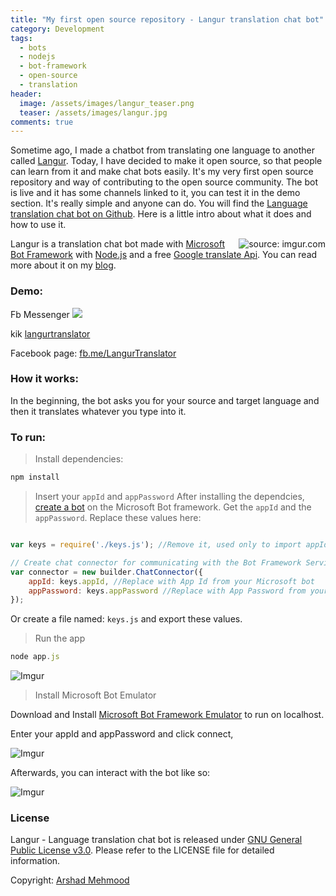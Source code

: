 ```yaml
---
title: "My first open source repository - Langur translation chat bot"
category: Development
tags: 
  - bots
  - nodejs
  - bot-framework
  - open-source
  - translation
header:
  image: /assets/images/langur_teaser.png
  teaser: /assets/images/langur.jpg  
comments: true
---
```


Sometime ago, I made a chatbot from translating one language to another called [Langur](https://arshadmehmood.com/development/langur-language-translation-bot/). Today, I have decided to make it open source, so that people can learn from it and make chat bots easily. It's my very first open source repository and way of contributing to the open source community. The bot is live and it has some channels linked to it, you can test it in the demo section. It's really simple and anyone can do. You will find the [Language translation chat bot on Github](https://github.com/arshad115/langur-translation-bot). Here is a little intro about what it does and how to use it. 



<a href="https://imgur.com/0tg1mAh"><img  style="float: right;" src="https://i.imgur.com/0tg1mAht.png" title="source: imgur.com" /></a> 

Langur is a translation chat bot made with [Microsoft Bot Framework](https://dev.botframework.com/) with [Node.js](http://nodejs.org)  and a free [Google translate Api](https://github.com/matheuss/google-translate-api). You can read more about it on my [blog](https://arshadmehmood.com/development/langur-language-translation-bot/).

### Demo:

Fb Messenger
<a href='https://www.messenger.com/t/2053091328235574'><img src='https://facebook.botframework.com/Content/MessageUs.png'></a>

kik
<a href='https://bots.kik.com/#/langurtranslator'>langurtranslator</a>

Facebook page: 
<a href="https://fb.me/LangurTranslator">fb.me/LangurTranslator</a>

### How it works:
In the beginning, the bot asks you for your source and target language and then it translates whatever you type into it. 



### To run:

> Install dependencies:
```js
npm install
```

> Insert your `appId` and `appPassword`
> After installing the dependcies, [create a bot](https://dev.botframework.com/bots/new) on the Microsoft Bot framework. Get the `appId` and the `appPassword`. Replace these values here:

```js

var keys = require('./keys.js'); //Remove it, used only to import appId and appPassword

// Create chat connector for communicating with the Bot Framework Service
var connector = new builder.ChatConnector({
    appId: keys.appId, //Replace with App Id from your Microsoft bot
    appPassword: keys.appPassword //Replace with App Password from your Microsoft bot
});

```
Or create a file named: `keys.js` and export these values. 

> Run the app
```js
node app.js
```

![Imgur](https://i.imgur.com/d7MXzlT.png)

> Install Microsoft Bot Emulator 

Download and Install [Microsoft Bot Framework Emulator](https://github.com/Microsoft/BotFramework-Emulator/releases) to run on localhost.

Enter your appId and appPassword and click connect, 

![Imgur](https://i.imgur.com/bTS1Rri.png)



Afterwards, you can interact with the bot like so:

![Imgur](https://i.imgur.com/eF4HWwn.png)



### License

Langur - Language translation chat bot is released under [GNU General Public License v3.0](License.md). Please refer to the LICENSE file for detailed information. 

Copyright: [Arshad Mehmood](https://arshadmehmood.com/)